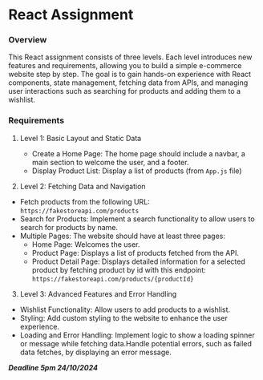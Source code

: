 # React Assignment

### Overview

This React assignment consists of three levels. Each level introduces new features and requirements, allowing you to build a simple e-commerce website step by step. The goal is to gain hands-on experience with React components, state management, fetching data from APIs, and managing user interactions such as searching for products and adding them to a wishlist.

### Requirements

1. Level 1: Basic Layout and Static Data

   - Create a Home Page: The home page should include a navbar, a main section to welcome the user, and a footer.
   - Display Product List: Display a list of products (from `App.js` file)

2. Level 2: Fetching Data and Navigation

- Fetch products from the following URL: `https://fakestoreapi.com/products`
- Search for Products: Implement a search functionality to allow users to search for products by name.
- Multiple Pages: The website should have at least three pages:
  - Home Page: Welcomes the user.
  - Product Page: Displays a list of products fetched from the API.
  - Product Detail Page: Displays detailed information for a selected product by fetching product by id with this endpoint: `https://fakestoreapi.com/products/{productId}`

3. Level 3: Advanced Features and Error Handling

- Wishlist Functionality: Allow users to add products to a wishlist.
- Styling: Add custom styling to the website to enhance the user experience.
- Loading and Error Handling: Implement logic to show a loading spinner or message while fetching data.Handle potential errors, such as failed data fetches, by displaying an error message.

**_Deadline 5pm 24/10/2024_**
